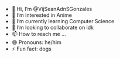 - 👋 Hi, I’m @VijSeanAdnSGonzales
- 👀 I’m interested in Anime
- 🌱 I’m currently learning Computer Science
- 💞️ I’m looking to collaborate on idk
- 📫 How to reach me ...
- 😄 Pronouns: he/him
- ⚡ Fun fact: dogs

<!---
VijSeanAdnSGonzales/VijSeanAdnSGonzales is a ✨ special ✨ repository because its `README.md` (this file) appears on your GitHub profile.
You can click the Preview link to take a look at your changes.
--->
